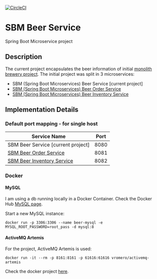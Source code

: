 [![CircleCI](https://circleci.com/gh/mariamihai/udemy-sbm-beer-service.svg?style=svg)](https://circleci.com/gh/mariamihai/udemy-sbm-beer-service)

# SBM Beer Service
Spring Boot Microservice project

## Description
The current project encapsulates the beer information of initial [monolith brewery project](https://github.com/mariamihai/udemy-sbm-brewery-monolith).
The initial project was split in 3 microservices:
* SBM (Spring Boot Microservices) Beer Service [current project]
* [SBM (Spring Boot Microservices) Beer Order Service](https://github.com/mariamihai/udemy-sbm-beer-order-service)
* [SBM (Spring Boot Microservices) Beer Inventory Service](https://github.com/mariamihai/udemy-sbm-beer-inventory-service)

## Implementation Details
### Default port mapping - for single host

| Service Name | Port | 
| --------| -----|
| SBM Beer Service [current project] | 8080 |
| [SBM  Beer Order Service](https://github.com/mariamihai/udemy-sbm-beer-order-service) | 8081 |
| [SBM Beer Inventory Service](https://github.com/mariamihai/udemy-sbm-beer-inventory-service) | 8082 |

### Docker
#### MySQL
I am using a db running locally in a Docker Container. Check the Docker Hub [MySQL page](https://hub.docker.com/_/mysql).

Start a new MySQL instance:
```
docker run -p 3306:3306 --name beer-mysql -e MYSQL_ROOT_PASSWORD=root_pass -d mysql:8
```

#### ActiveMQ Artemis
For the project, ActiveMQ Artemis is used:
```
docker run -it --rm -p 8161:8161 -p 61616:61616 vromero/activemq-artemis
```

Check the docker project [here](https://github.com/vromero/activemq-artemis-docker/blob/master/README.md).